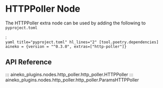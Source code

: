 # HTTPPoller Node

The HTTPPoller extra node can be used by adding the following to `pyproject.toml`

:   
    ```yaml title="pyproject.toml" hl_lines="2"
    [tool.poetry.dependencies]
    aineko = {version = "^0.3.0", extras=["http-poller"]}
    ```

## API Reference

::: aineko_plugins.nodes.http_poller.http_poller.HTTPPoller
::: aineko_plugins.nodes.http_poller.http_poller.ParamsHTTPPoller